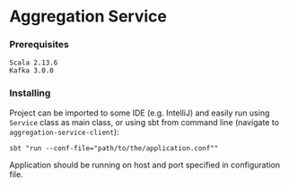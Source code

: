 # Aggregation Service

### Prerequisites

```
Scala 2.13.6
Kafka 3.0.0
```

### Installing

Project can be imported to some IDE (e.g. IntelliJ) and easily run using `Service` class as main class, or using sbt from command line (navigate to `aggregation-service-client`):

```
sbt "run --conf-file="path/to/the/application.conf""
```

Application should be running on host and port specified in configuration file.
